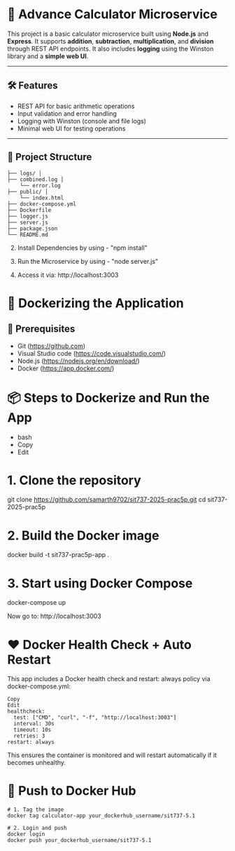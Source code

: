 

# 🧮 Advance Calculator Microservice

This project is a basic calculator microservice built using **Node.js** and **Express**. It supports **addition**, **subtraction**, **multiplication**, and **division** through REST API endpoints. It also includes **logging** using the Winston library and a **simple web UI**.

---

## 🛠️ Features

- REST API for basic arithmetic operations
- Input validation and error handling
- Logging with Winston (console and file logs)
- Minimal web UI for testing operations

---

## 📁 Project Structure
```
├── logs/ │ 
├── combined.log │
    └── error.log 
├── public/ │ 
    └── index.html 
├── docker-compose.yml
├── Dockerfile 
├── logger.js 
├── server.js 
├── package.json 
└── README.md
```

2. Install Dependencies by using - "npm install"

3. Run the Microservice by using - "node server.js"

4. Access it via: http://localhost:3003 


# 🐳 Dockerizing the Application
## 🔧 Prerequisites
- Git (https://github.com)
- Visual Studio code (https://code.visualstudio.com/)
- Node.js (https://nodejs.org/en/download/)
- Docker (https://app.docker.com/)


# 📦 Steps to Dockerize and Run the App
- bash
- Copy
- Edit

# 1. Clone the repository
git clone https://github.com/samarth9702/sit737-2025-prac5p.git
cd sit737-2025-prac5p

# 2. Build the Docker image
docker build -t sit737-prac5p-app .

# 3. Start using Docker Compose
docker-compose up

Now go to: http://localhost:3003

# ❤️ Docker Health Check + Auto Restart
This app includes a Docker health check and restart: always policy via docker-compose.yml:

```
Copy
Edit
healthcheck:
  test: ["CMD", "curl", "-f", "http://localhost:3003"]
  interval: 30s
  timeout: 10s
  retries: 3
restart: always
```
This ensures the container is monitored and will restart automatically if it becomes unhealthy.

# 🚀 Push to Docker Hub
```
# 1. Tag the image
docker tag calculator-app your_dockerhub_username/sit737-5.1

# 2. Login and push
docker login
docker push your_dockerhub_username/sit737-5.1
```
